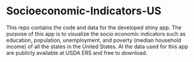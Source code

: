 # Socioeconomic-Indicators-US
This repo contains the code and data for the developed shiny app. The purpose of this app is to visualize the socio economic indicators such as education, population, unemployment, and poverty (median household income) of all the states in the United States. Al the data used for this app are publicly available at USDA ERS and free to download. 
